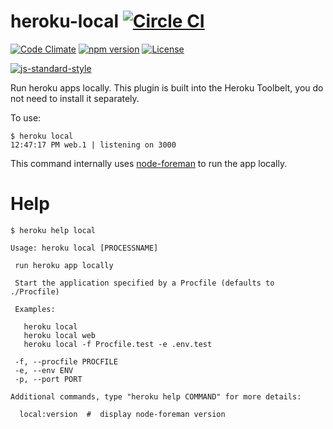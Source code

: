 heroku-local [![Circle CI](https://circleci.com/gh/heroku/heroku-local/tree/master.svg?style=svg)](https://circleci.com/gh/heroku/heroku-local/tree/master)
============

[![Code Climate](https://codeclimate.com/github/heroku/heroku-local/badges/gpa.svg)](https://codeclimate.com/github/heroku/heroku-local)
[![npm version](https://badge.fury.io/js/heroku-local.svg)](https://badge.fury.io/js/heroku-local)
[![License](https://img.shields.io/github/license/heroku/heroku-local.svg)](https://github.com/heroku/heroku-local/blob/master/LICENSE)

[![js-standard-style](https://cdn.rawgit.com/feross/standard/master/badge.svg)](https://github.com/feross/standard)

Run heroku apps locally. This plugin is built into the Heroku Toolbelt, you do not need to install it separately.

To use:

```
$ heroku local
12:47:17 PM web.1 | listening on 3000
```

This command internally uses [node-foreman](https://github.com/strongloop/node-foreman) to run the app locally.

Help
=======

```
$ heroku help local

Usage: heroku local [PROCESSNAME]

 run heroku app locally

 Start the application specified by a Procfile (defaults to ./Procfile)

 Examples:

   heroku local
   heroku local web
   heroku local -f Procfile.test -e .env.test

 -f, --procfile PROCFILE
 -e, --env ENV
 -p, --port PORT

Additional commands, type "heroku help COMMAND" for more details:

  local:version  #  display node-foreman version
```
